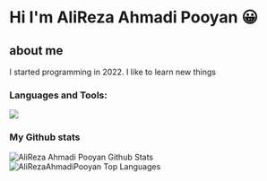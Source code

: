 # Hi I'm AliReza Ahmadi Pooyan 😀

## about me

<p>
 I started programming in 2022. I like to learn new things
 </p>
 
### Languages and Tools:
<p align="left">
<a href="https" target="_blank"> <img src="https://img.icons8.com/color/48/000000/android-studio--v3.png">
  </a></p>
 
 ### My Github stats
 
<img alt="AliReza Ahmadi Pooyan Github Stats" src="https://github-readme-stats.vercel.app/api?username=AliRezaAhmadiPooyan&show_icons=true&count_private=true&theme=react&hide_border=true&bg_color=0D1117" />
 <img alt="AliRezaAhmadiPooyan Top Languages" src="https://github-readme-stats.vercel.app/api/top-langs/?username=AliRezaAhmadiPooyan&langs_count=100&count_private=true&layout=compact&theme=react&hide_border=true&bg_color=0D1117" />

